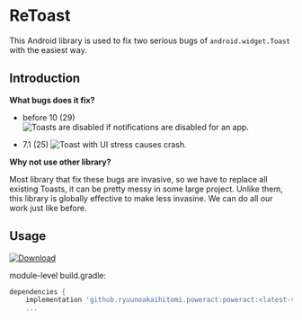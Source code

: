 # ReToast

This Android library is used to fix two serious bugs of `android.widget.Toast` with the easiest way.

## Introduction

**What bugs does it fix?**

* before 10 (29)
![Toasts are disabled if notifications are disabled for an app.](https://issuetracker.google.com/issues/36951147)

* 7.1 (25)
![Toast with UI stress causes crash.](https://android.googlesource.com/platform/frameworks/base/+/0df3702f533667a3825ecbce67db0853385a99ab)

**Why not use other library?**

Most library that fix these bugs are invasive, so we have to replace all existing Toasts, it can be pretty messy in some large project.
Unlike them, this library is globally effective to make less invasine. We can do all our work just like before.

## Usage

[ ![Download](https://api.bintray.com/packages/ryuunoakaihitomi/maven/retoast/images/download.svg?version=1.0.0) ](https://bintray.com/ryuunoakaihitomi/maven/retoast/1.0.0/link)

module-level build.gradle:

```groovy
dependencies {
    implementation 'github.ryuunoakaihitomi.poweract:poweract:<latest-version>'
    ...
```